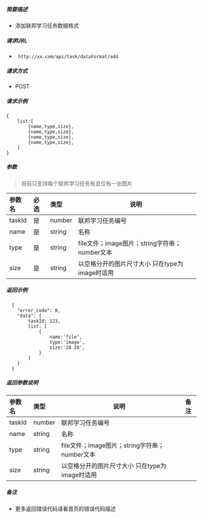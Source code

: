 

    
##### 简要描述

- 添加联邦学习任务数据格式

##### 请求URL
- ` http://xx.com/api/task/dataFormat/add`
  
##### 请求方式
- POST 

##### 请求示例 
```
{
	list:[
		{name,type,size},
		{name,type,size},
		{name,type,size},
		{name,type,size},
	]
}
```


##### 参数
> 目前只支持每个联邦学习任务有且仅有一张图片

|参数名|必选|类型|说明|
|:----|:---|:----- |-----|
|taskId|是|number|联邦学习任务编号|
|name|是|string|名称|
|type|是|string|file文件；image图片；string字符串；number文本|
|size|是|string|以空格分开的图片尺寸大小 只在type为image时适用|


##### 返回示例 

``` 
  {
    "error_code": 0,
    "data": {
		taskId: 123,
		list: [
			{
				name:'file',
				type:'image',
				size:'28 28',
			}
		]
	}
  }
```

##### 返回参数说明 

|参数名|类型|说明|备注|
|:-----  |:-----|---- |---|
|taskId|number|联邦学习任务编号||
|name|string|名称||
|type|string|file文件；image图片；string字符串；number文本||
|size|string|以空格分开的图片尺寸大小 只在type为image时适用|||

##### 备注 

- 更多返回错误代码请看首页的错误代码描述



